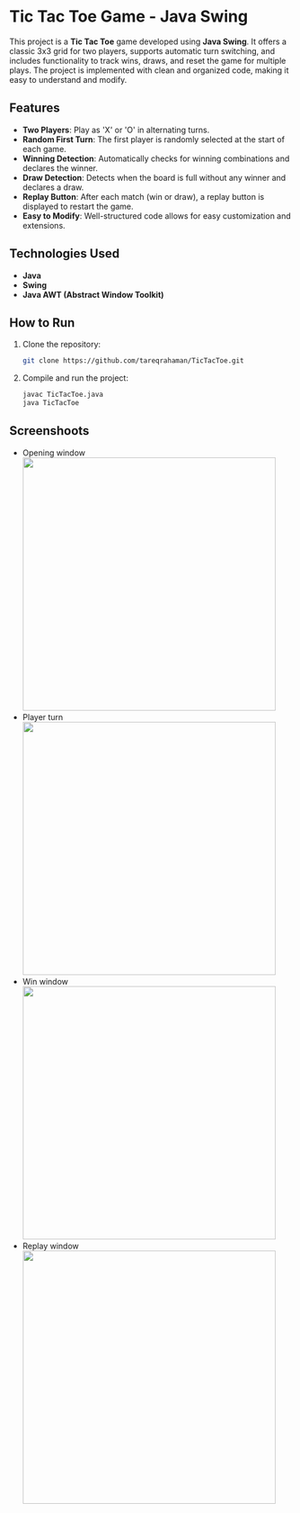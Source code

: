 # Tic Tac Toe Game - Java Swing

This project is a **Tic Tac Toe** game developed using **Java Swing**. It offers a classic 3x3 grid for two players, supports automatic turn switching, and includes functionality to track wins, draws, and reset the game for multiple plays. The project is implemented with clean and organized code, making it easy to understand and modify.

## Features

- **Two Players**: Play as 'X' or 'O' in alternating turns.
- **Random First Turn**: The first player is randomly selected at the start of each game.
- **Winning Detection**: Automatically checks for winning combinations and declares the winner.
- **Draw Detection**: Detects when the board is full without any winner and declares a draw.
- **Replay Button**: After each match (win or draw), a replay button is displayed to restart the game.
- **Easy to Modify**: Well-structured code allows for easy customization and extensions.

## Technologies Used

- **Java**
- **Swing**
- **Java AWT (Abstract Window Toolkit)**

## How to Run

1. Clone the repository:
   ```bash
   git clone https://github.com/tareqrahaman/TicTacToe.git
2. Compile and run the project:
   ```bash
   javac TicTacToe.java
   java TicTacToe

## Screenshoots

   - Opening window
     <img src="https://github.com/tareqrahaman/TicTacToe/blob/main/img-src/s1.png" width="450" height="450" />
   - Player turn
     <img src="https://github.com/tareqrahaman/TicTacToe/blob/main/img-src/s2.png" width="450" height="450" />
   - Win window
     <img src="https://github.com/tareqrahaman/TicTacToe/blob/main/img-src/s3.png" width="450" height="450" />
   - Replay window
     <img src="https://github.com/tareqrahaman/TicTacToe/blob/main/img-src/s4.png" width="450" height="450" />
